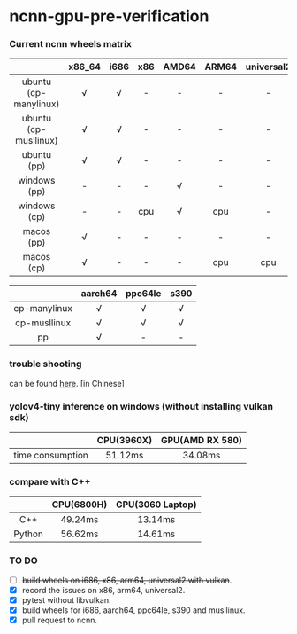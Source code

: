 

# ncnn-gpu-pre-verification

### Current ncnn wheels matrix 

|                       | x86_64 | i686 | x86  | AMD64 | ARM64 | universal2 |
| :-------------------: | :----: | :--: | :--: | :---: | :---: | :--------: |
| ubuntu (cp-manylinux) |   √    |  √   |  -   |   -   |   -   |     -      |
| ubuntu (cp-musllinux) |   √    |  √   |  -   |   -   |   -   |     -      |
|      ubuntu (pp)      |   √    |  √   |  -   |   -   |   -   |     -      |
|     windows (pp)      |   -    |  -   |  -   |   √   |   -   |     -      |
|     windows (cp)      |   -    |  -   | cpu  |   √   |  cpu  |     -      |
|      macos (pp)       |   √    |  -   |  -   |   -   |   -   |     -      |
|      macos (cp)       |   √    |  -   |  -   |   -   |  cpu  |    cpu     |


|              | aarch64 | ppc64le | s390 |
| :----------: | :-----: | :-----: | :--: |
| cp-manylinux |    √    |    √    |  √   |
| cp-musllinux |    √    |    √    |  √   |
|      pp      |    √    |    -    |  -   |

### trouble shooting

can be found [here](https://github.com/Hideousmon/ncnn-gpu-pre-verification/blob/main/troubleshooting.md). [in Chinese]

### yolov4-tiny inference on windows  (without installing vulkan sdk)

|                  | CPU(3960X) | GPU(AMD RX 580) |
| :--------------: | :--------: | :-------------: |
| time consumption |  51.12ms   |     34.08ms     |

### compare with C++

|        | CPU(6800H) | GPU(3060 Laptop) |
| :----: | :--------: | :--------------: |
|  C++   |  49.24ms   |     13.14ms      |
| Python |  56.62ms   |     14.61ms      |

### TO DO

- [ ] ~~build wheels on i686, x86, arm64, universal2 with vulkan~~.
- [x] record the issues on x86, arm64, universal2.
- [x] pytest without libvulkan.
- [x] build wheels for i686, aarch64, ppc64le, s390 and musllinux.
- [x] pull request to ncnn.
